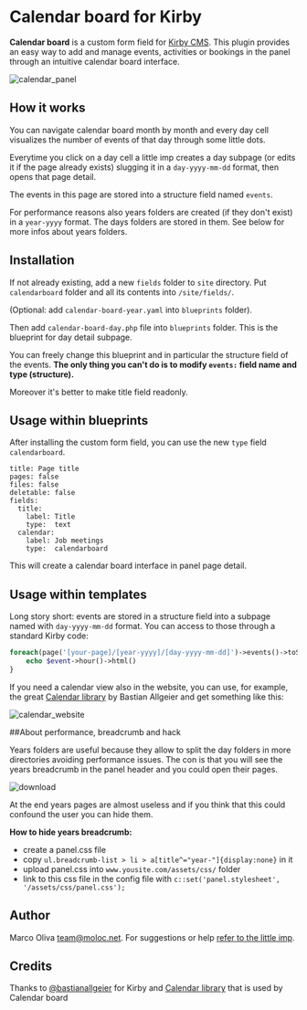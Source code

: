 # Calendar board for Kirby
**Calendar board** is a custom form field for [Kirby CMS](https://getkirby.com/).
This plugin provides an easy way to add and manage events, activities or bookings in the panel through an intuitive calendar board interface.

![calendar_panel](https://cloud.githubusercontent.com/assets/11831276/12672758/d4f6b954-c678-11e5-9dd7-60a4e67c2f71.png)

## How it works
You can navigate calendar board month by month and every day cell visualizes the number of events of that day through some little dots.

Everytime you click on a day cell a little imp creates a day subpage (or edits it if the page already exists) slugging it in a ```day-yyyy-mm-dd``` format, then opens that page detail.

The events in this page are stored into a structure field named ```events```.

For performance reasons also years folders are created (if they don't exist) in a ```year-yyyy``` format.
The days folders are stored in them. See below for more infos about years folders.

## Installation
If not already existing, add a new ```fields``` folder to ```site``` directory.
Put ```calendarboard``` folder and all its contents into ```/site/fields/```.

(Optional: add ```calendar-board-year.yaml``` into ```blueprints``` folder).

Then add ```calendar-board-day.php``` file into ```blueprints``` folder.
This is the blueprint for day detail subpage.

You can freely change this blueprint and in particular the structure field of the events.
**The only thing you can't do is to modify ```events:``` field name and type (structure).**

Moreover it's better to make title field readonly.

## Usage within blueprints
After installing the custom form field, you can use the new ```type``` field ```calendarboard```.

```
title: Page title
pages: false
files: false
deletable: false
fields:
  title:
    label: Title
    type:  text   
  calendar:
    label: Job meetings
    type:  calendarboard
```

This will create a calendar board interface in panel page detail.

## Usage within templates
Long story short: events are stored in a structure field into a subpage named with ```day-yyyy-mm-dd``` format.
You can access to those through a standard Kirby code:

```php
foreach(page('[your-page]/[year-yyyy]/[day-yyyy-mm-dd]')->events()->toStructure() as $event){
    echo $event->hour()->html()
}
```

If you need a calendar view also in the website, you can use, for example, the great [Calendar library](https://github.com/bastianallgeier/calendar) by Bastian Allgeier and get something like this:

![calendar_website](https://cloud.githubusercontent.com/assets/11831276/12672797/1022b3fc-c679-11e5-81d2-a65be9c15e1a.png)

##About performance, breadcrumb and hack

Years folders are useful because they allow to split the day folders in more directories avoiding performance issues.
The con is that you will see the years breadcrumb in the panel header and you could open their pages.

![download](https://cloud.githubusercontent.com/assets/11831276/12788147/c333bb3a-ca98-11e5-9e84-ec1398095a56.png)

At the end years pages are almost useless and if you think that this could confound the user you can hide them.

**How to hide years breadcrumb:**

- create a panel.css file
- copy ``` ul.breadcrumb-list > li > a[title^="year-"]{display:none} ``` in it
- upload panel.css into ``` www.yousite.com/assets/css/ ``` folder
- link to this css file in the config file with ```c::set('panel.stylesheet', '/assets/css/panel.css'); ```


## Author
Marco Oliva <team@moloc.net>. 
For suggestions or help [refer to the little imp](https://github.com/molocLab/kirby-calendar-board/issues/new).

## Credits
Thanks to [@bastianallgeier](https://github.com/bastianallgeier) for Kirby and [Calendar library](https://github.com/bastianallgeier/calendar) that is used by Calendar board
